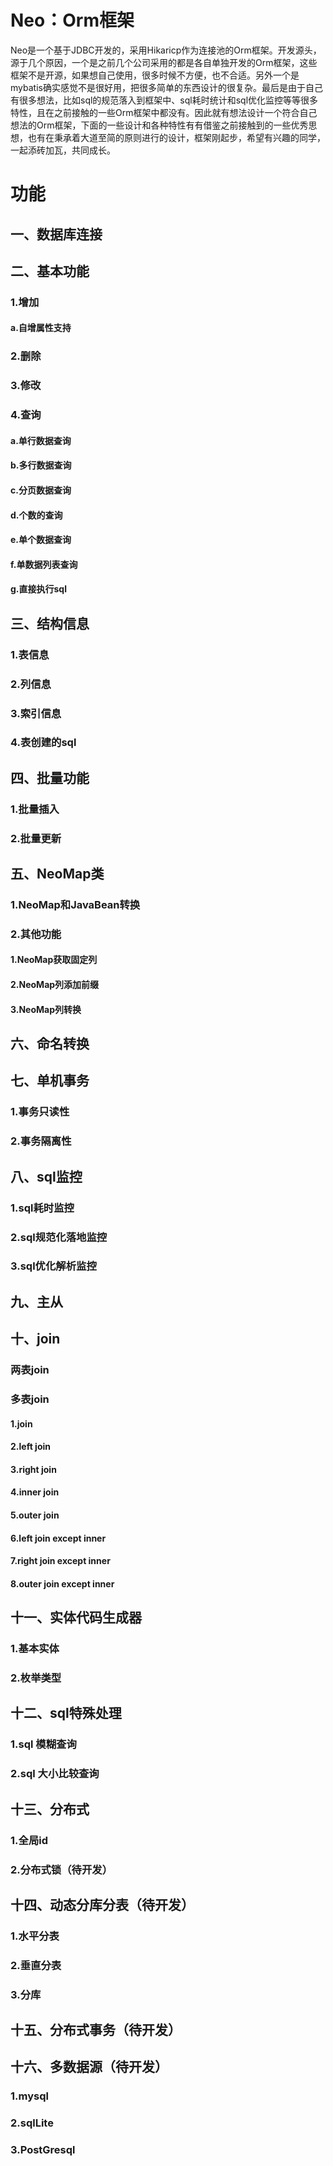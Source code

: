 # Neo：Orm框架

Neo是一个基于JDBC开发的，采用Hikaricp作为连接池的Orm框架。开发源头，源于几个原因，一个是之前几个公司采用的都是各自单独开发的Orm框架，这些框架不是开源，如果想自己使用，很多时候不方便，也不合适。另外一个是mybatis确实感觉不是很好用，把很多简单的东西设计的很复杂。最后是由于自己有很多想法，比如sql的规范落入到框架中、sql耗时统计和sql优化监控等等很多特性，且在之前接触的一些Orm框架中都没有。因此就有想法设计一个符合自己想法的Orm框架，下面的一些设计和各种特性有有借鉴之前接触到的一些优秀思想，也有在秉承着大道至简的原则进行的设计，框架刚起步，希望有兴趣的同学，一起添砖加瓦，共同成长。
<a name="997c7a5d"></a>
# 功能
<a name="e806a413"></a>
## 一、数据库连接
<a name="fd782c08"></a>
## 二、基本功能
<a name="59ee2101"></a>
### 1.增加
<a name="bc040c4c"></a>
#### a.自增属性支持
<a name="7b286754"></a>
### 2.删除
<a name="88750289"></a>
### 3.修改
<a name="84bfa9a0"></a>
### 4.查询
<a name="7f660bc9"></a>
#### a.单行数据查询
<a name="5570ea7c"></a>
#### b.多行数据查询
<a name="b677ee25"></a>
#### c.分页数据查询
<a name="2a235952"></a>
#### d.个数的查询
<a name="ea95b824"></a>
#### e.单个数据查询
<a name="2139917e"></a>
#### f.单数据列表查询
<a name="20483a0d"></a>
#### g.直接执行sql
<a name="6c7762cf"></a>
## 三、结构信息
<a name="f8ada07a"></a>
### 1.表信息
<a name="47061b39"></a>
### 2.列信息
<a name="e46328b9"></a>
### 3.索引信息
<a name="c21b6bee"></a>
### 4.表创建的sql
<a name="6425b7e7"></a>
## 四、批量功能
<a name="151c1be6"></a>
### 1.批量插入
<a name="c0d24f84"></a>
### 2.批量更新
<a name="a07fb1fd"></a>
## 五、NeoMap类
<a name="944a6e56"></a>
### 1.NeoMap和JavaBean转换
<a name="c624aec5"></a>
### 2.其他功能
<a name="3a8096d7"></a>
#### 1.NeoMap获取固定列
<a name="7dac5747"></a>
#### 2.NeoMap列添加前缀
<a name="1d39a657"></a>
#### 3.NeoMap列转换
<a name="7e508a87"></a>
## 六、命名转换
<a name="22b2d12e"></a>
## 七、单机事务
<a name="eae7edbd"></a>
### 1.事务只读性
<a name="8ff349b1"></a>
### 2.事务隔离性
<a name="f0a53052"></a>
## 八、sql监控
<a name="1bdde129"></a>
### 1.sql耗时监控
<a name="fb978020"></a>
### 2.sql规范化落地监控
<a name="586bd541"></a>
### 3.sql优化解析监控
<a name="7cdb75b1"></a>
## 九、主从
<a name="d2b13881"></a>
## 十、join
<a name="7b1e8b49"></a>
### 两表join
<a name="b52f20a1"></a>
### 多表join
<a name="1.join"></a>
#### 1.join
<a name="7a05c43c"></a>
#### 2.left join
<a name="1cf100b3"></a>
#### 3.right join
<a name="7640060b"></a>
#### 4.inner join
<a name="e08c6d2c"></a>
#### 5.outer join
<a name="db39b484"></a>
#### 6.left join except inner
<a name="01de8649"></a>
#### 7.right join except inner
<a name="c65a04a1"></a>
#### 8.outer join except inner
<a name="d1e50d05"></a>
## 十一、实体代码生成器
<a name="c2762ca4"></a>
### 1.基本实体
<a name="186b049c"></a>
### 2.枚举类型
<a name="e0a6349e"></a>
## 十二、sql特殊处理
<a name="e3769034"></a>
### 1.sql 模糊查询
<a name="eb7b789a"></a>
### 2.sql 大小比较查询
<a name="7e1cfb45"></a>
## 十三、分布式
<a name="ec6732a4"></a>
### 1.全局id
### 2.分布式锁（待开发）
<a name="6f56500e"></a>
## 十四、动态分库分表（待开发）
<a name="d2027c8d"></a>
### 1.水平分表
<a name="5e814c20"></a>
### 2.垂直分表
<a name="ebe15985"></a>
### 3.分库
<a name="2bee72e3"></a>
## 十五、分布式事务（待开发）
<a name="dae0266e"></a>
## 十六、多数据源（待开发）
<a name="1.mysql"></a>
### 1.mysql
<a name="2.sqlLite"></a>
### 2.sqlLite
<a name="3.PostGresql"></a>
### 3.PostGresql



